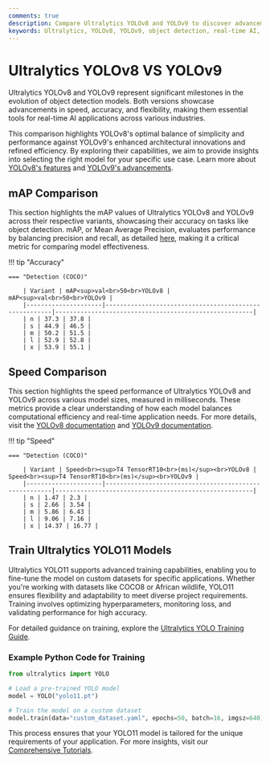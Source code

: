 ```yaml
---
comments: true
description: Compare Ultralytics YOLOv8 and YOLOv9 to discover advancements in object detection, real-time AI, and edge AI. Explore their performance, features, and capabilities in the world of computer vision.
keywords: Ultralytics, YOLOv8, YOLOv9, object detection, real-time AI, edge AI, computer vision, model comparison, AI advancements
---
```


# Ultralytics YOLOv8 VS YOLOv9

Ultralytics YOLOv8 and YOLOv9 represent significant milestones in the evolution of object detection models. Both versions showcase advancements in speed, accuracy, and flexibility, making them essential tools for real-time AI applications across various industries.

This comparison highlights YOLOv8's optimal balance of simplicity and performance against YOLOv9's enhanced architectural innovations and refined efficiency. By exploring their capabilities, we aim to provide insights into selecting the right model for your specific use case. Learn more about [YOLOv8's features](https://docs.ultralytics.com/models/yolov8/) and [YOLOv9's advancements](https://www.youtube.com/watch?v=ZF7EAodHn1U&t=1s).

## mAP Comparison

This section highlights the mAP values of Ultralytics YOLOv8 and YOLOv9 across their respective variants, showcasing their accuracy on tasks like object detection. mAP, or Mean Average Precision, evaluates performance by balancing precision and recall, as detailed [here](https://www.ultralytics.com/glossary/mean-average-precision-map), making it a critical metric for comparing model effectiveness.

!!! tip "Accuracy"

    === "Detection (COCO)"

    	| Variant | mAP<sup>val<br>50<br>YOLOv8 | mAP<sup>val<br>50<br>YOLOv9 |
    	|---------------------|-------------------------------------------------------|-------------------------------------------------------|
    	| n | 37.3 | 37.8 |
    	| s | 44.9 | 46.5 |
    	| m | 50.2 | 51.5 |
    	| l | 52.9 | 52.8 |
    	| x | 53.9 | 55.1 |


## Speed Comparison

This section highlights the speed performance of Ultralytics YOLOv8 and YOLOv9 across various model sizes, measured in milliseconds. These metrics provide a clear understanding of how each model balances computational efficiency and real-time application needs. For more details, visit the [YOLOv8 documentation](https://docs.ultralytics.com/models/yolov8/) and [YOLOv9 documentation](https://docs.ultralytics.com/models/yolov9/).

!!! tip "Speed"

    === "Detection (COCO)"

    	| Variant | Speed<br><sup>T4 TensorRT10<br>(ms)</sup><br>YOLOv8 | Speed<br><sup>T4 TensorRT10<br>(ms)</sup><br>YOLOv9 |
    	|---------------------|-------------------------------------------------------|-------------------------------------------------------|
    	| n | 1.47 | 2.3 |
    	| s | 2.66 | 3.54 |
    	| m | 5.86 | 6.43 |
    	| l | 9.06 | 7.16 |
    	| x | 14.37 | 16.77 |

## Train Ultralytics YOLO11 Models

Ultralytics YOLO11 supports advanced training capabilities, enabling you to fine-tune the model on custom datasets for specific applications. Whether you're working with datasets like COCO8 or African wildlife, YOLO11 ensures flexibility and adaptability to meet diverse project requirements. Training involves optimizing hyperparameters, monitoring loss, and validating performance for high accuracy.

For detailed guidance on training, explore the [Ultralytics YOLO Training Guide](https://docs.ultralytics.com/modes/train/).

### Example Python Code for Training

```python
from ultralytics import YOLO

# Load a pre-trained YOLO model
model = YOLO("yolo11.pt")

# Train the model on a custom dataset
model.train(data="custom_dataset.yaml", epochs=50, batch=16, imgsz=640)
```

This process ensures that your YOLO11 model is tailored for the unique requirements of your application. For more insights, visit our [Comprehensive Tutorials](https://docs.ultralytics.com/guides/).
